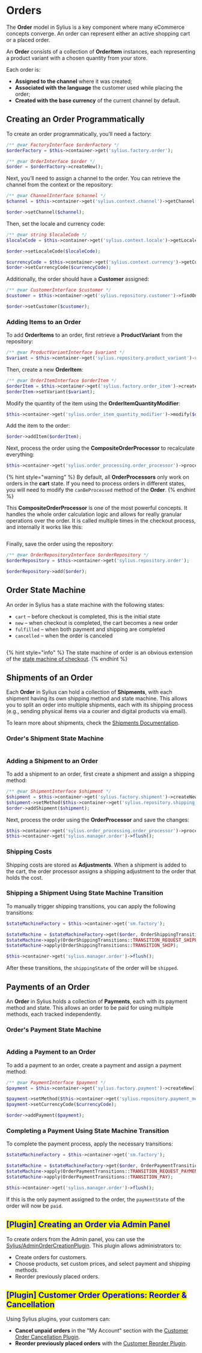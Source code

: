 # Orders

The **Order** model in Sylius is a key component where many eCommerce concepts converge. An order can represent either an active shopping cart or a placed order.

An **Order** consists of a collection of **OrderItem** instances, each representing a product variant with a chosen quantity from your store.

Each order is:

* **Assigned to the channel** where it was created;
* **Associated with the language** the customer used while placing the order;
* **Created with the base currency** of the current channel by default.

## Creating an Order Programmatically

To create an order programmatically, you’ll need a factory:

```php
/** @var FactoryInterface $orderFactory */
$orderFactory = $this->container->get('sylius.factory.order');

/** @var OrderInterface $order */
$order = $orderFactory->createNew();
```

Next, you’ll need to assign a channel to the order. You can retrieve the channel from the context or the repository:

```php
/** @var ChannelInterface $channel */
$channel = $this->container->get('sylius.context.channel')->getChannel();

$order->setChannel($channel);
```

Then, set the locale and currency code:

```php
/** @var string $localeCode */
$localeCode = $this->container->get('sylius.context.locale')->getLocaleCode();

$order->setLocaleCode($localeCode);

$currencyCode = $this->container->get('sylius.context.currency')->getCurrencyCode();
$order->setCurrencyCode($currencyCode);
```

Additionally, the order should have a **Customer** assigned:

```php
/** @var CustomerInterface $customer */
$customer = $this->container->get('sylius.repository.customer')->findOneBy(['email' => 'shop@example.com']);

$order->setCustomer($customer);
```

### Adding Items to an Order

To add **OrderItems** to an order, first retrieve a **ProductVariant** from the repository:

```php
/** @var ProductVariantInterface $variant */
$variant = $this->container->get('sylius.repository.product_variant')->findOneBy([]);
```

Then, create a new **OrderItem**:

```php
/** @var OrderItemInterface $orderItem */
$orderItem = $this->container->get('sylius.factory.order_item')->createNew();
$orderItem->setVariant($variant);
```

Modify the quantity of the item using the **OrderItemQuantityModifier**:

```php
$this->container->get('sylius.order_item_quantity_modifier')->modify($orderItem, 3);
```

Add the item to the order:

```php
$order->addItem($orderItem);
```

Next, process the order using the **CompositeOrderProcessor** to recalculate everything:

```php
$this->container->get('sylius.order_processing.order_processor')->process($order);
```

{% hint style="warning" %}
By default, all **OrderProcessors** only work on orders in the **cart** state. If you need to process orders in different states, you will need to modify the `canBeProcessed` method of the **Order**.
{% endhint %}

This **CompositeOrderProcessor** is one of the most powerful concepts. It handles the whole order calculation logic and allows for really granular operations over the order. It is called multiple times in the checkout process, and internally it works like this:

<figure><img src="../../.gitbook/assets/sylius_order_processor.png" alt=""><figcaption></figcaption></figure>

Finally, save the order using the repository:

```php
/** @var OrderRepositoryInterface $orderRepository */
$orderRepository = $this->container->get('sylius.repository.order');

$orderRepository->add($order);
```

## Order State Machine

An order in Sylius has a state machine with the following states:

* `cart` – before checkout is completed, this is the initial state
* `new` – when checkout is completed, the cart becomes a new order
* `fulfilled` – when both payment and shipping are completed
* `cancelled` – when the order is canceled

<figure><img src="../../.gitbook/assets/sylius_order.png" alt=""><figcaption></figcaption></figure>

{% hint style="info" %}
The state machine of order is an obvious extension of the [state machine of checkout](checkout.md).
{% endhint %}

## Shipments of an Order

Each **Order** in Sylius can hold a collection of **Shipments**, with each shipment having its own shipping method and state machine. This allows you to split an order into multiple shipments, each with its shipping process (e.g., sending physical items via a courier and digital products via email).

To learn more about shipments, check the [Shipments Documentation](shipments.md).

### Order's Shipment State Machine

<figure><img src="../../.gitbook/assets/sylius_order_shipping.webp" alt=""><figcaption></figcaption></figure>

### Adding a Shipment to an Order

To add a shipment to an order, first create a shipment and assign a shipping method:

```php
/** @var ShipmentInterface $shipment */
$shipment = $this->container->get('sylius.factory.shipment')->createNew();
$shipment->setMethod($this->container->get('sylius.repository.shipping_method')->findOneBy(['code' => 'UPS']));
$order->addShipment($shipment);
```

Next, process the order using the **OrderProcessor** and save the changes:

```php
$this->container->get('sylius.order_processing.order_processor')->process($order);
$this->container->get('sylius.manager.order')->flush();
```

### Shipping Costs

Shipping costs are stored as **Adjustments**. When a shipment is added to the cart, the order processor assigns a shipping adjustment to the order that holds the cost.

### Shipping a Shipment Using State Machine Transition

To manually trigger shipping transitions, you can apply the following transitions:

```php
$stateMachineFactory = $this->container->get('sm.factory');

$stateMachine = $stateMachineFactory->get($order, OrderShippingTransitions::GRAPH);
$stateMachine->apply(OrderShippingTransitions::TRANSITION_REQUEST_SHIPPING);
$stateMachine->apply(OrderShippingTransitions::TRANSITION_SHIP);

$this->container->get('sylius.manager.order')->flush();
```

After these transitions, the `shippingState` of the order will be `shipped`.

## Payments of an Order

An **Order** in Sylius holds a collection of **Payments**, each with its payment method and state. This allows an order to be paid for using multiple methods, each tracked independently.

### Order's Payment State Machine

<figure><img src="../../.gitbook/assets/sylius_order_payment.png" alt=""><figcaption></figcaption></figure>

### Adding a Payment to an Order

To add a payment to an order, create a payment and assign a payment method:

```php
/** @var PaymentInterface $payment */
$payment = $this->container->get('sylius.factory.payment')->createNew();

$payment->setMethod($this->container->get('sylius.repository.payment_method')->findOneBy(['code' => 'offline']));
$payment->setCurrencyCode($currencyCode);

$order->addPayment($payment);
```

### Completing a Payment Using State Machine Transition

To complete the payment process, apply the necessary transitions:

```php
$stateMachineFactory = $this->container->get('sm.factory');

$stateMachine = $stateMachineFactory->get($order, OrderPaymentTransitions::GRAPH);
$stateMachine->apply(OrderPaymentTransitions::TRANSITION_REQUEST_PAYMENT);
$stateMachine->apply(OrderPaymentTransitions::TRANSITION_PAY);

$this->container->get('sylius.manager.order')->flush();
```

If this is the only payment assigned to the order, the `paymentState` of the order will now be `paid`.

## <mark style="color:blue;">\[Plugin] Creating an Order via Admin Panel</mark>

To create orders from the Admin panel, you can use the [Sylius/AdminOrderCreationPlugin](https://github.com/Sylius/AdminOrderCreationPlugin). This plugin allows administrators to:

* Create orders for customers.
* Choose products, set custom prices, and select payment and shipping methods.
* Reorder previously placed orders.

## <mark style="color:blue;">\[Plugin] Customer Order Operations: Reorder & Cancellation</mark>

Using Sylius plugins, your customers can:

* **Cancel unpaid orders** in the "My Account" section with the [Customer Order Cancellation Plugin](https://github.com/Sylius/CustomerOrderCancellationPlugin).
* **Reorder previously placed orders** with the [Customer Reorder Plugin](https://github.com/Sylius/CustomerReorderPlugin).
